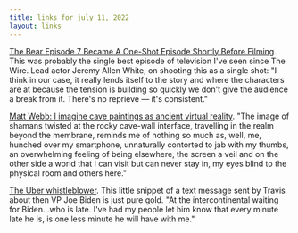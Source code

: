 ```yaml
---
title: links for july 11, 2022
layout: links
---
```


[The Bear Episode 7 Became A One-Shot Episode Shortly Before Filming](https://www.slashfilm.com/919189/the-bear-episode-7-became-a-one-shot-episode-shortly-before-filming/). This was probably the single best episode of television I've seen since The Wire. Lead actor Jeremy Allen White, on shooting this as a single shot: "I think in our case, it really lends itself to the story and where the characters are at because the tension is building so quickly we don't give the audience a break from it. There's no reprieve — it's consistent."

[Matt Webb: I imagine cave paintings as ancient virtual reality](https://interconnected.org/home/2022/07/11/shamans). "The image of shamans twisted at the rocky cave-wall interface, travelling in the realm beyond the membrane, reminds me of nothing so much as, well, me, hunched over my smartphone, unnaturally contorted to jab with my thumbs, an overwhelming feeling of being elsewhere, the screen a veil and on the other side a world that I can visit but can never stay in, my eyes blind to the physical room and others here."

[The Uber whistleblower](https://www.theguardian.com/news/2022/jul/11/uber-files-whistleblower-lobbyist-mark-macgann). This little snippet of a text message sent by Travis about then VP Joe Biden is just pure gold. "At the intercontinental waiting for Biden...who is late. I've had my people let him know that every minute late he is, is one less minute he will have with me."
